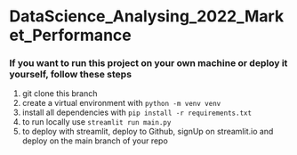 # DataScience_Analysing_2022_Market_Performance

### If you want to run this project on your own machine or deploy it yourself, follow these steps ###

1. git clone this branch
2. create a virtual environment with `python -m venv venv`
3. install all dependencies with `pip install -r requirements.txt`
4. to run locally use `streamlit run main.py`
5. to deploy with streamlit, deploy to Github, signUp on streamlit.io and deploy on the main branch of your repo

